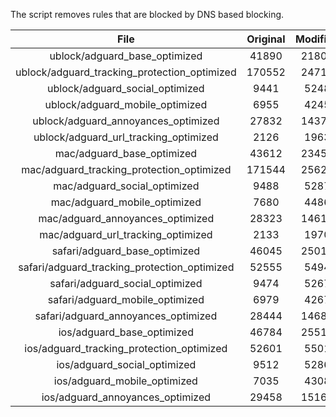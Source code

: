 The script removes rules that are blocked by DNS based blocking.


| File | Original | Modified |
|:----:|:-----:|:-----:|
| ublock/adguard_base_optimized | 41890 | 21807 |
| ublock/adguard_tracking_protection_optimized | 170552 | 24719 |
| ublock/adguard_social_optimized | 9441 | 5248 |
| ublock/adguard_mobile_optimized | 6955 | 4245 |
| ublock/adguard_annoyances_optimized | 27832 | 14372 |
| ublock/adguard_url_tracking_optimized | 2126 | 1963 |
| mac/adguard_base_optimized | 43612 | 23450 |
| mac/adguard_tracking_protection_optimized | 171544 | 25626 |
| mac/adguard_social_optimized | 9488 | 5287 |
| mac/adguard_mobile_optimized | 7680 | 4486 |
| mac/adguard_annoyances_optimized | 28323 | 14612 |
| mac/adguard_url_tracking_optimized | 2133 | 1970 |
| safari/adguard_base_optimized | 46045 | 25014 |
| safari/adguard_tracking_protection_optimized | 52555 | 5494 |
| safari/adguard_social_optimized | 9474 | 5267 |
| safari/adguard_mobile_optimized | 6979 | 4267 |
| safari/adguard_annoyances_optimized | 28444 | 14684 |
| ios/adguard_base_optimized | 46784 | 25511 |
| ios/adguard_tracking_protection_optimized | 52601 | 5501 |
| ios/adguard_social_optimized | 9512 | 5286 |
| ios/adguard_mobile_optimized | 7035 | 4308 |
| ios/adguard_annoyances_optimized | 29458 | 15168 |